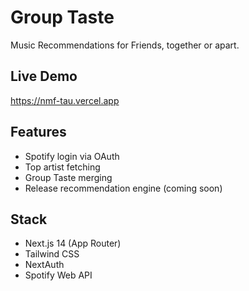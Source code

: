 # Group Taste

Music Recommendations for Friends, together or apart.

## Live Demo

https://nmf-tau.vercel.app

## Features

- Spotify login via OAuth
- Top artist fetching
- Group Taste merging
- Release recommendation engine (coming soon)

## Stack

- Next.js 14 (App Router)
- Tailwind CSS
- NextAuth
- Spotify Web API
